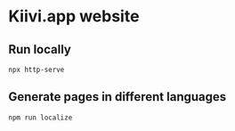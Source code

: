 # Kiivi.app website

## Run locally

`npx http-serve`

## Generate pages in different languages

`npm run localize`